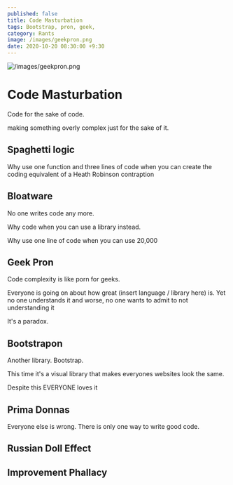 ```yaml
---
published: false
title: Code Masturbation
tags: Bootstrap, pron, geek,
category: Rants
image: /images/geekpron.png
date: 2020-10-20 08:30:00 +9:30
---
```


![/images/geekpron.png](/images/geekpron.png)

# Code Masturbation

Code for the sake of code.

making something overly complex just for the sake of it. 

## Spaghetti logic

Why use one function and three lines of code when you can create the coding equivalent of a Heath Robinson contraption

## Bloatware

No one writes code any more.

Why code when you can use a library instead.

Why use one line of code when you can use 20,000

## Geek Pron

Code complexity is like porn for geeks. 

Everyone is going on about how great (insert language / library here) is. Yet no one understands it and worse, no one wants to admit to not understanding it

It's a paradox.

## Bootstrapon

Another library. Bootstrap.

This time it's a visual library that makes everyones websites look the same.

Despite this EVERYONE loves it

## Prima Donnas

Everyone else is wrong. There is only one way to write good code.

## Russian Doll Effect



## Improvement Phallacy




